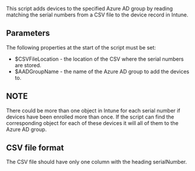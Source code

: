 This script adds devices to the specified Azure AD group by reading matching the serial numbers from a CSV file to the device record in Intune.

## Parameters
The following properties at the start of the script must be set:

* $CSVFileLocation - the location of the CSV where the serial numbers are stored.
* $AADGroupName - the name of the Azure AD group to add the devices to.

## NOTE
There could be more than one object in Intune for each serial number if devices have been enrolled more than once. If the script can find the corresponding object for each of these devices it will all of them to the Azure AD group.

## CSV file format
The CSV file should have only one column with the heading serialNumber.
